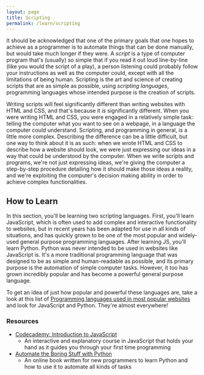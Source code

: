 ```yaml
---
layout: page
title: Scripting
permalink: /learn/scripting
---
```


 It should be acknowledged that one of the primary goals that one hopes to achieve as a programmer is to automate things
 that can be done manually, but would take much longer if they were. A _script_ is a type of computer program that's 
 (usually) so  simple that if you read it out loud line-by-line (like you would the script of a play), a person listening 
 could probably follow your instructions as well as the computer could, except with all the limitations of being human. 
 Scripting is the art and science of creating scripts that are as simple as possible, using _scripting languages_, 
 programming languages whose intended purpose is the creation of scripts.

<!-- Should there be some information here about the difference between programming and coding? -->

Writing scripts will feel significantly different than writing websites with HTML and CSS, and that's because it _is_
significantly different. When you were writing HTML and CSS, you were engaged in a relatively simple task: telling the
computer what you want to see on a webpage, in a language the computer could understand. Scripting, and programming in
general, is a little more complex. Describing the difference can be a little difficult, but one way to think about it is
as such: when we wrote HTML and CSS to describe how a website should look, we were just expressing our ideas in a way that
could be understood by the computer. When we write scripts and programs, we're not just expressing ideas, we're giving the
computer a step-by-step procedure detailing how it should make those ideas a reality, and we're exploiting the computer's
decision making ability in order to achieve complex functionalities.

## How to Learn

In this section, you'll be learning two scripting languages. First, you'll learn JavaScript, which is often used to add
complex and interactive functionality to websites, but in recent years has been adapted for use in all kinds of situations,
and has quickly grown to be one of the most popular and widely-used general purpose programming languages. After learning
JS, you'll learn Python. Python was never intended to be used in websites like JavaScript is. It's a more traditional
programming language that was designed to be as simple and human-readable as possible, and its primary purpose is the
automation of simple computer tasks. However, it too has grown incredibly popular and has become a powerful general purpose
language.

To get an idea of just how popular and powerful these languages are, take a look at this list of [Programming languages used in most popular websites](https://en.wikipedia.org/wiki/Programming_languages_used_in_most_popular_websites)
and look for JavaScript and Python. They're almost everywhere!

### Resources

* [Codecademy: Introduction to JavaScript](https://www.codecademy.com/learn/introduction-to-javascript)
    - An interactive and explanatory course in JavaScript that holds your hand as it guides you through your first time 
    programming
* [Automate the Boring Stuff with Python](https://automatetheboringstuff.com/)
    - An online book written for new programmers to learn Python and how to use it to automate all kinds of tasks